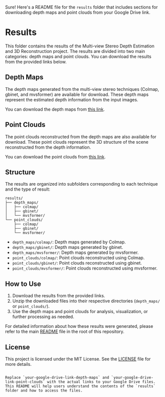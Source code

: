 Sure! Here's a README file for the `results` folder that includes sections for downloading depth maps and point clouds from your Google Drive link.

# Results

This folder contains the results of the Multi-view Stereo Depth Estimation and 3D Reconstruction project. The results are divided into two main categories: depth maps and point clouds. You can download the results from the provided links below.

## Depth Maps

The depth maps generated from the multi-view stereo techniques (Colmap, gbinet, and mvsformer) are available for download. These depth maps represent the estimated depth information from the input images.

You can download the depth maps from [this link](your-google-drive-link-depth-maps).

## Point Clouds

The point clouds reconstructed from the depth maps are also available for download. These point clouds represent the 3D structure of the scene reconstructed from the depth information.

You can download the point clouds from [this link](your-google-drive-link-point-clouds).

## Structure

The results are organized into subfolders corresponding to each technique and the type of result:

```
results/
├── depth_maps/
│   ├── colmap/
│   ├── gbinet/
│   └── mvsformer/
└── point_clouds/
    ├── colmap/
    ├── gbinet/
    └── mvsformer/
```

- `depth_maps/colmap/`: Depth maps generated by Colmap.
- `depth_maps/gbinet/`: Depth maps generated by gbinet.
- `depth_maps/mvsformer/`: Depth maps generated by mvsformer.
- `point_clouds/colmap/`: Point clouds reconstructed using Colmap.
- `point_clouds/gbinet/`: Point clouds reconstructed using gbinet.
- `point_clouds/mvsformer/`: Point clouds reconstructed using mvsformer.

## How to Use

1. Download the results from the provided links.
2. Unzip the downloaded files into their respective directories (`depth_maps/` or `point_clouds/`).
3. Use the depth maps and point clouds for analysis, visualization, or further processing as needed.

For detailed information about how these results were generated, please refer to the main [README](../README.md) file in the root of this repository.

## License

This project is licensed under the MIT License. See the [LICENSE](../LICENSE) file for more details.
```

Replace `your-google-drive-link-depth-maps` and `your-google-drive-link-point-clouds` with the actual links to your Google Drive files. This README will help users understand the contents of the `results` folder and how to access the files.
